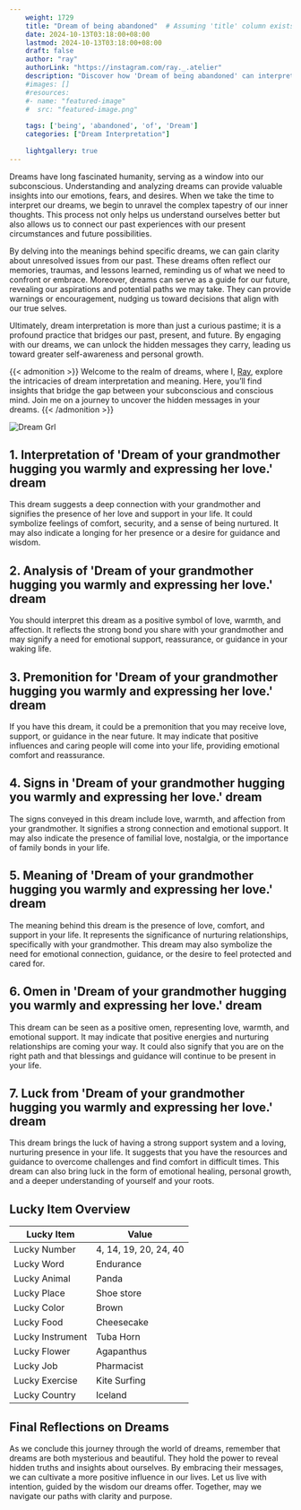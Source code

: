 ```yaml
---
    weight: 1729
    title: "Dream of being abandoned"  # Assuming 'title' column exists
    date: 2024-10-13T03:18:00+08:00
    lastmod: 2024-10-13T03:18:00+08:00
    draft: false
    author: "ray"
    authorLink: "https://instagram.com/ray._.atelier"
    description: "Discover how 'Dream of being abandoned' can interpret your future and uncover its significant meanings in your life."
    #images: []
    #resources:
    #- name: "featured-image"
    #  src: "featured-image.png"
    
    tags: ['being', 'abandoned', 'of', 'Dream']
    categories: ["Dream Interpretation"]
    
    lightgallery: true
---
```

    
Dreams have long fascinated humanity, serving as a window into our subconscious. Understanding and analyzing dreams can provide valuable insights into our emotions, fears, and desires. When we take the time to interpret our dreams, we begin to unravel the complex tapestry of our inner thoughts. This process not only helps us understand ourselves better but also allows us to connect our past experiences with our present circumstances and future possibilities.

By delving into the meanings behind specific dreams, we can gain clarity about unresolved issues from our past. These dreams often reflect our memories, traumas, and lessons learned, reminding us of what we need to confront or embrace. Moreover, dreams can serve as a guide for our future, revealing our aspirations and potential paths we may take. They can provide warnings or encouragement, nudging us toward decisions that align with our true selves.

Ultimately, dream interpretation is more than just a curious pastime; it is a profound practice that bridges our past, present, and future. By engaging with our dreams, we can unlock the hidden messages they carry, leading us toward greater self-awareness and personal growth.

{{< admonition >}}
Welcome to the realm of dreams, where I, [Ray](https://instagram.com/ray._.atelier), explore the intricacies of dream interpretation and meaning. Here, you’ll find insights that bridge the gap between your subconscious and conscious mind. Join me on a journey to uncover the hidden messages in your dreams.
{{< /admonition >}}

![Dream Grl](https://cdn.pixabay.com/photo/2017/11/02/03/35/gothic-2910057_1280.jpg "Dream Grl")

## 1. Interpretation of 'Dream of your grandmother hugging you warmly and expressing her love.' dream
 This dream suggests a deep connection with your grandmother and signifies the presence of her love and support in your life. It could symbolize feelings of comfort, security, and a sense of being nurtured. It may also indicate a longing for her presence or a desire for guidance and wisdom.

## 2. Analysis of 'Dream of your grandmother hugging you warmly and expressing her love.' dream
 You should interpret this dream as a positive symbol of love, warmth, and affection. It reflects the strong bond you share with your grandmother and may signify a need for emotional support, reassurance, or guidance in your waking life.

## 3. Premonition for 'Dream of your grandmother hugging you warmly and expressing her love.' dream
 If you have this dream, it could be a premonition that you may receive love, support, or guidance in the near future. It may indicate that positive influences and caring people will come into your life, providing emotional comfort and reassurance.

## 4. Signs in 'Dream of your grandmother hugging you warmly and expressing her love.' dream
 The signs conveyed in this dream include love, warmth, and affection from your grandmother. It signifies a strong connection and emotional support. It may also indicate the presence of familial love, nostalgia, or the importance of family bonds in your life.

## 5. Meaning of 'Dream of your grandmother hugging you warmly and expressing her love.' dream
 The meaning behind this dream is the presence of love, comfort, and support in your life. It represents the significance of nurturing relationships, specifically with your grandmother. This dream may also symbolize the need for emotional connection, guidance, or the desire to feel protected and cared for.

## 6. Omen in 'Dream of your grandmother hugging you warmly and expressing her love.' dream
 This dream can be seen as a positive omen, representing love, warmth, and emotional support. It may indicate that positive energies and nurturing relationships are coming your way. It could also signify that you are on the right path and that blessings and guidance will continue to be present in your life.

## 7. Luck from 'Dream of your grandmother hugging you warmly and expressing her love.' dream
 This dream brings the luck of having a strong support system and a loving, nurturing presence in your life. It suggests that you have the resources and guidance to overcome challenges and find comfort in difficult times. This dream can also bring luck in the form of emotional healing, personal growth, and a deeper understanding of yourself and your roots.

## Lucky Item Overview
| Lucky Item          | Value              |
|---------------|--------------------|
| Lucky Number        | 4, 14, 19, 20, 24, 40  |
| Lucky Word          | Endurance |
| Lucky Animal        | Panda |
| Lucky Place         | Shoe store     |
| Lucky Color         | Brown     |
| Lucky Food          | Cheesecake      |
| Lucky Instrument    | Tuba Horn |
| Lucky Flower        | Agapanthus    |
| Lucky Job           | Pharmacist       |
| Lucky Exercise      | Kite Surfing  |
| Lucky Country       | Iceland    |


##  Final Reflections on Dreams

As we conclude this journey through the world of dreams, remember that dreams are both mysterious and beautiful. They hold the power to reveal hidden truths and insights about ourselves. By embracing their messages, we can cultivate a more positive influence in our lives. Let us live with intention, guided by the wisdom our dreams offer. Together, may we navigate our paths with clarity and purpose.
